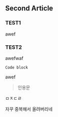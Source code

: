 ## Second Article
### TEST1
awef

### TEST2
awefwaf
```
Code block
```
awef
> 인용문

ㅁㅈㄷㄹ

자꾸 중복해서 올려버리네